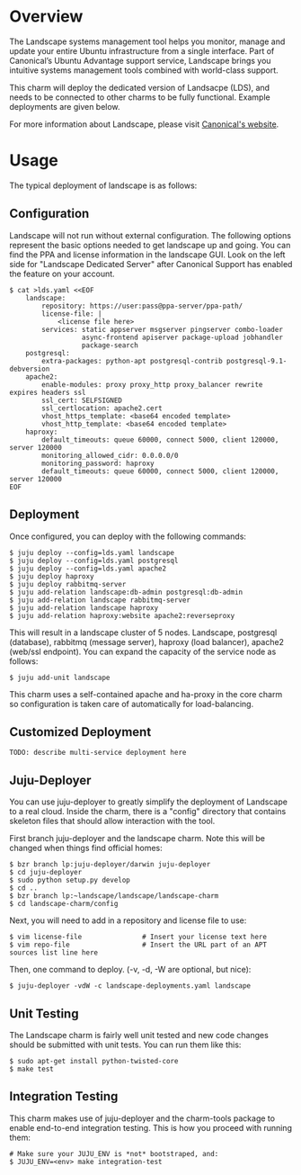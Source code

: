 Overview
========

The Landscape systems management tool helps you monitor, manage and update your
entire Ubuntu infrastructure from a single interface. Part of Canonical’s
Ubuntu Advantage support service, Landscape brings you intuitive systems
management tools combined with world-class support.

This charm will deploy the dedicated version of Landsacpe (LDS), and needs to be
connected to other charms to be fully functional.  Example deployments are given
below.

For more information about Landscape, please visit
[Canonical's website](http://canonical.com/landscape).

Usage
=====

The typical deployment of landscape is as follows:

Configuration
-------------

Landscape will not run without external configuration.  The following
options represent the basic options needed to get landscape up and going.
You can find the PPA and license information in the landscape GUI.  Look on
the left side for "Landscape Dedicated Server" after Canonical Support
has enabled the feature on your account.

    $ cat >lds.yaml <<EOF
        landscape:
            repository: https://user:pass@ppa-server/ppa-path/
            license-file: |
                <license file here>
            services: static appserver msgserver pingserver combo-loader
                      async-frontend apiserver package-upload jobhandler
                      package-search
        postgresql:
            extra-packages: python-apt postgresql-contrib postgresql-9.1-debversion
        apache2:
            enable-modules: proxy proxy_http proxy_balancer rewrite expires headers ssl
            ssl_cert: SELFSIGNED
            ssl_certlocation: apache2.cert
            vhost_https_template: <base64 encoded template>
            vhost_http_template: <base64 encoded template>
        haproxy:
            default_timeouts: queue 60000, connect 5000, client 120000, server 120000
            monitoring_allowed_cidr: 0.0.0.0/0
            monitoring_password: haproxy
            default_timeouts: queue 60000, connect 5000, client 120000, server 120000
    EOF

Deployment
----------

Once configured, you can deploy with the following commands:

    $ juju deploy --config=lds.yaml landscape
    $ juju deploy --config=lds.yaml postgresql
    $ juju deploy --config=lds.yaml apache2
    $ juju deploy haproxy
    $ juju deploy rabbitmq-server
    $ juju add-relation landscape:db-admin postgresql:db-admin
    $ juju add-relation landscape rabbitmq-server
    $ juju add-relation landscape haproxy
    $ juju add-relation haproxy:website apache2:reverseproxy

This will result in a landscape cluster of 5 nodes.  Landscape, postgresql
(database), rabbitmq (message server), haproxy (load balancer), apache2 (web/ssl endpoint).
You can expand the capacity of the service node as follows:

    $ juju add-unit landscape

This charm uses a self-contained apache and ha-proxy in the core charm
so configuration is taken care of automatically for load-balancing.

Customized Deployment
---------------------

`TODO: describe multi-service deployment here`

Juju-Deployer
-------------

You can use juju-deployer to greatly simplify the deployment of Landscape to a
real cloud.  Inside the charm, there is a "config" directory that contains skeleton
files that should allow interaction with the tool.

First branch juju-deployer and the landscape charm.  Note this will be changed
when things find official homes:

    $ bzr branch lp:juju-deployer/darwin juju-deployer
    $ cd juju-deployer
    $ sudo python setup.py develop
    $ cd ..
    $ bzr branch lp:~landscape/landscape/landscape-charm
    $ cd landscape-charm/config

Next, you will need to add in a repository and license file to use:

    $ vim license-file               # Insert your license text here
    $ vim repo-file                  # Insert the URL part of an APT sources list line here

Then, one command to deploy.  (-v, -d, -W are optional, but nice):

    $ juju-deployer -vdW -c landscape-deployments.yaml landscape

Unit Testing
------------

The Landscape charm is fairly well unit tested and new code changes
should be submitted with unit tests.  You can run them like this:

    $ sudo apt-get install python-twisted-core
    $ make test

Integration Testing
-------------------

This charm makes use of juju-deployer and the charm-tools package to enable
end-to-end integration testing.  This is how you proceed with running
them:

    # Make sure your JUJU_ENV is *not* bootstraped, and:
    $ JUJU_ENV=<env> make integration-test
